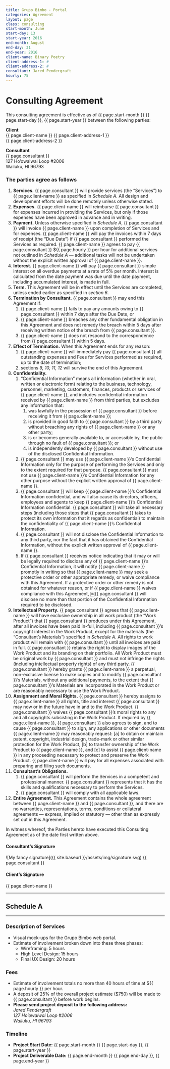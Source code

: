 ```yaml
---
title: Grupo Bimbo - Portal
categories: Agreement
layout: page
class: consulting
start-month: June
start-day: 13
start-year: 2016
end-month: August
end-day: 31
end-year: 2016
client-name: Binary Poetry
client-address-1: #
client-address-2: #
consultant: Jared Pendergraft
hourly: 75
---
```


# Consulting Agreement

This consulting agreement is effective as of {{ page.start-month }} {{ page.start-day }}, {{ page.start-year }} between the following parties:

**Client**  
{{ page.client-name }}
{{ page.client-address-1 }}  
{{ page.client-address-2 }}

**Consultant**  
{{ page.consultant }}  
127 Ho’owaiwai Loop #2006  
Wailuku, HI 96793

### The parties agree as follows

1. **Services.** {{ page.consultant }} will provide services (the “Services”) to {{ page.client-name }} as specified in *Schedule A.* All design and development efforts will be done remotely unless otherwise stated.
2. **Expenses.** {{ page.client-name }} will reimburse {{ page.consultant }} for expenses incurred in providing the Services, but only if those expenses have been approved in advance and in writing.
3. **Payment.** Unless otherwise specified in *Schedule A*, {{ page.consultant }} will invoice {{ page.client-name }} upon completion of Services and for expenses. {{ page.client-name }} will pay the invoices within 7 days of receipt (the “Due Date”) if {{ page.consultant }} performed the Services as required. {{ page.client-name }} agrees to pay {{ page.consultant }} ${{ page.hourly }} per hour for additional services not outlined in *Schedule A* — additional tasks will not be undertaken without the explicit written approval of {{ page.client-name }}.
4. **Interest.** {{ page.client-name }} will pay {{ page.consultant }} simple interest on all overdue payments at a rate of 5% per month. Interest is calculated from the date payment was due until the date payment, including accumulated interest, is made in full.
5. **Term.** This Agreement will be in effect until the Services are completed, unless ended earlier as specified in *section 6*.
6. **Termination by Consultant.** {{ page.consultant }} may end this Agreement if:
	1. {{ page.client-name }} fails to pay any amounts owing to {{ page.consultant }} within 7 days after the Due Date, or
	2. {{ page.client-name }} breaches any other fundamental obligation in this Agreement and does not remedy the breach within 5 days after receiving written notice of the breach from {{ page.consultant }}.
	3. {{ page.client-name }} does not respond to the correspondence from {{ page.consultant }} within 5 days.
7. **Effect of Termination.** When this Agreement ends for any reason:
	1. {{ page.client-name }} will immediately pay {{ page.consultant }} all outstanding expenses and Fees for Services performed as required, up to the date of termination;
	2. sections *9, 10, 11, 12* will survive the end of this Agreement.
8. **Confidentiality.**
	1. “Confidential Information” means all information (whether in oral, written or electronic form) relating to the business, technology, personnel, marketing, customers, finances, products or services of {{ page.client-name }}, and includes confidential information received by {{ page.client-name }} from third parties, but excludes any information that:
		1. was lawfully in the possession of {{ page.consultant }} before receiving it from {{ page.client-name }};
		2. is provided in good faith to {{ page.consultant }} by a third party without breaching any rights of {{ page.client-name }} or any other party;
		3. is or becomes generally available to, or accessible by, the public through no fault of {{ page.consultant }}; or
		4. is independently developed by {{ page.consultant }} without use of the disclosed Confidential Information.
	2. {{ page.consultant }} may use {{ page.client-name }}’s Confidential Information only for the purpose of performing the Services and only to the extent required for that purpose. {{ page.consultant }} must not use {{ page.client-name }}’s Confidential Information for any other purpose without the explicit written approval of {{ page.client-name }}.
	3. {{ page.consultant }} will keep {{ page.client-name }}’s Confidential Information confidential, and will also cause its directors, officers, employees and agents to keep {{ page.client-name }}’s Confidential Information confidential. {{ page.consultant }} will take all necessary steps (including those steps that {{ page.consultant }} takes to protect its own information that it regards as confidential) to maintain the confidentiality of {{ page.client-name }}’s Confidential Information.
	4. {{ page.consultant }} will not disclose the Confidential Information to any third party, nor the fact that it has obtained the Confidential Information, without the explicit written approval of {{ page.client-name }}.
	5. If {{ page.consultant }} receives notice indicating that it may or will be legally required to disclose any of {{ page.client-name }}’s Confidential Information, it will notify {{ page.client-name }} promptly in writing so that {{ page.client-name }} may seek a protective order or other appropriate remedy, or waive compliance with this Agreement. If a protective order or other remedy is not obtained for whatever reason, or if {{ page.client-name }} waives compliance with this Agreement, ￼{{ page.consultant }} will disclose no more than that portion of the Confidential Information required to be disclosed.
9. **Intellectual Property.** {{ page.consultant }} agrees that {{ page.client-name }} will have exclusive ownership in all work product (the “Work Product”) that {{ page.consultant }} produces under this Agreement, after all invoices have been paid in-full, including {{ page.consultant }}’s copyright interest in the Work Product, except for the materials (the “Consultant’s Materials”) specified in *Schedule A.* All rights to work product will remain with {{ page.consultant }} until all invoices are paid in full. {{ page.consultant }} retains the right to display images of the Work Product and its branding on their portfolio. All Work Product must be original work by {{ page.consultant }} and must not infringe the rights (including intellectual property rights) of any third party. {{ page.consultant }} hereby grants {{ page.client-name }} a perpetual, non-exclusive license to make copies and to modify {{ page.consultant }}’s Materials, without any additional payments, to the extent that {{ page.consultant }}’s Materials are incorporated in the Work Product or are reasonably necessary to use the Work Product.
10. **Assignment and Moral Rights.** {{ page.consultant }} hereby assigns to {{ page.client-name }} all rights, title and interest {{ page.consultant }} may now or in the future have in and to the Work Product. {{ page.consultant }} waives {{ page.consultant }}’s moral rights to any and all copyrights subsisting in the Work Product. If required by {{ page.client-name }}, {{ page.consultant }} also agrees to sign, and to cause {{ page.consultant }} to sign, any applications or other documents {{ page.client-name }} may reasonably request: [a] to obtain or maintain patent, copyright, industrial design, trade-mark or other similar protection for the Work Product, [b] to transfer ownership of the Work Product to {{ page.client-name }}, and [c] to assist {{ page.client-name }} in any proceeding necessary to protect and preserve the Work Product. {{ page.client-name }} will pay for all expenses associated with preparing and filing such documents.
11. **Consultant’s Obligations.**
	1. {{ page.consultant }} will perform the Services in a competent and professional manner. {{ page.consultant }} represents that it has the skills and qualifications necessary to perform the Services.
	2. {{ page.consultant }} will comply with all applicable laws.
12. **Entire Agreement.** This Agreement contains the whole agreement between {{ page.client-name }} and {{ page.consultant }}, and there are no warranties, representations, terms, conditions or collateral agreements — express, implied or statutory — other than as expressly set out in this Agreement.

In witness whereof, the Parties hereto have executed this Consulting Agreement as of the date first written above.

#### Consultant’s Signature

![My fancy signature]({{ site.baseurl }}/assets/img/signature.svg)
{{ page.consultant }}

#### Client’s Signature

{{ page.client-name }}

***

## Schedule A

***

### Description of Services  

- Visual mock-ups for the Grupo Bimbo web portal.
- Estimate of involvement broken down into these three phases:
    - Wireframing: 5 hours
    - High Level Design: 15 hours
    - Final UX Design: 20 hours

### Fees

- Estimate of involvement totals no more than 40 hours of time at ${{ page.hourly }} per hour.
- A deposit of 25% of the overall project estimate ($750) will be made to {{ page.consultant }} before work begins.
- **Please send project deposit to the following address:**  
*Jared Pendergraft  
127 Ho’owaiwai Loop #2006  
Wailuku, HI 96793*

### Timeline

- **Project Start Date:** {{ page.start-month }} {{ page.start-day }}, {{ page.start-year }}
- **Project Deliverable Date:** {{ page.end-month }} {{ page.end-day }}, {{ page.end-year }}